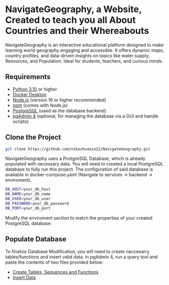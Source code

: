 # NavigateGeography, a Website, Created to teach you all About Countries and their Whereabouts

NavigateGeography is an interactive educational platform designed to make learning world geography engaging and accessible. It offers dynamic maps, country profiles, and data-driven insights on topics like water supply, Resources, and Population. Ideal for students, teachers, and curious minds.

## Requirements

- [Python 3.10](https://www.python.org/downloads/release/python-3100/)  or higher
- [Docker Desktop](https://www.docker.com/products/docker-desktop/)
- [Node.js](https://nodejs.org/) (version 16 or higher recommended)
- [npm](https://www.npmjs.com/) (comes with Node.js)
- [PostgreSQL](https://www.postgresql.org/) (used as the database backend)
- [pgAdmin 4](https://www.pgadmin.org/download/) (optional, for managing the database via a GUI and handle scripts)

## Clone the Project
```bash
git clone https://github.com/nikazhvania12/NavigateGeography.git
```
NavigateGeography uses a PostgreSQL Database, which is already populated with necessary data. You will need to created a local PostgreSQL database to fully run this project.
The configuration of said database is available in docker-compose.yaml (Navigate to services -> backend -> enviroment).
```bash
DB_HOST=your_db_host
DB_NAME=your_db_name
DB_USER=your_db_user
DB_PASSWORD=your_db_password
DB_PORT=your_db_port
```
Modify the enviroment section to match the properties of your created PostgreSQL database.

## Populate Database
To finalize Database Modification, you will need to create neccesarry tables/functions and insert valid data. in pgAdmin 4, run a query tool and paste the contents of two files provided below:
- [Create Tables, Sequences and Functions](./data/sql_create_scripts.txt)
- [Insert Data](./data/sql_insert_scripts.txt)
